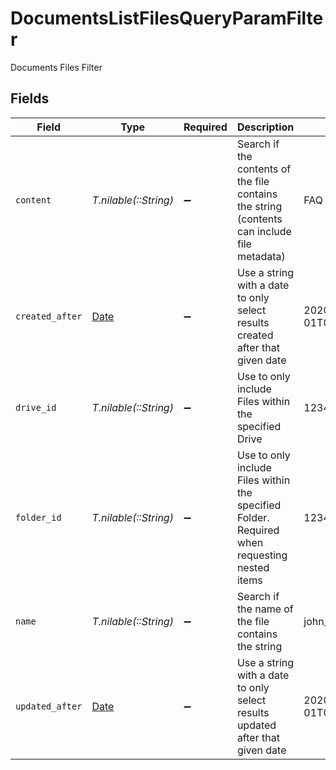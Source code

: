 # DocumentsListFilesQueryParamFilter

Documents Files Filter


## Fields

| Field                                                                                        | Type                                                                                         | Required                                                                                     | Description                                                                                  | Example                                                                                      |
| -------------------------------------------------------------------------------------------- | -------------------------------------------------------------------------------------------- | -------------------------------------------------------------------------------------------- | -------------------------------------------------------------------------------------------- | -------------------------------------------------------------------------------------------- |
| `content`                                                                                    | *T.nilable(::String)*                                                                        | :heavy_minus_sign:                                                                           | Search if the contents of the file contains the string (contents can include file metadata)  | FAQ of the project                                                                           |
| `created_after`                                                                              | [Date](https://ruby-doc.org/stdlib-2.6.1/libdoc/date/rdoc/Date.html)                         | :heavy_minus_sign:                                                                           | Use a string with a date to only select results created after that given date                | 2020-01-01T00:00:00.000Z                                                                     |
| `drive_id`                                                                                   | *T.nilable(::String)*                                                                        | :heavy_minus_sign:                                                                           | Use to only include Files within the specified Drive                                         | 1234567890                                                                                   |
| `folder_id`                                                                                  | *T.nilable(::String)*                                                                        | :heavy_minus_sign:                                                                           | Use to only include Files within the specified Folder. Required when requesting nested items | 1234567890                                                                                   |
| `name`                                                                                       | *T.nilable(::String)*                                                                        | :heavy_minus_sign:                                                                           | Search if the name of the file contains the string                                           | john_doe_resume.pdf                                                                          |
| `updated_after`                                                                              | [Date](https://ruby-doc.org/stdlib-2.6.1/libdoc/date/rdoc/Date.html)                         | :heavy_minus_sign:                                                                           | Use a string with a date to only select results updated after that given date                | 2020-01-01T00:00:00.000Z                                                                     |
